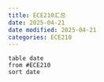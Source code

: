 ```yaml
---
title: ECE210汇总
date: 2025-04-21
date modified: 2025-04-21
categories: ECE210
---
```


```dataview
table date
from #ECE210  
sort date
```
